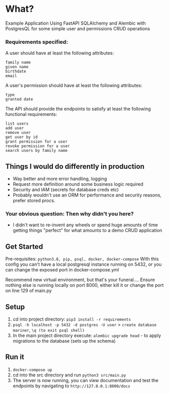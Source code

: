 # What?

Example Application Using FastAPI SQLAlchemy and Alembic with PostgresQL for some simple user and permissions CRUD
operations

### Requirements specified:

A user should have at least the following attributes:

    family name
    given name
    birthdate
    email

A user's permission should have at least the following attributes:

    type
    granted date

The API should provide the endpoints to satisfy at least the following functional requirements:

    list users
    add user
    remove user
    get user by id
    grant permission for a user
    revoke permission for a user
    search users by family name

## Things I would do differently in production

- Way better and more error handling, logging
- Request more definition around some business logic required
- Security and IAM (secrets for database creds etc)
- Probably wouldn't use an ORM for performance and security reasons, prefer stored procs.

### Your obvious question: Then why didn't you here?

- I didn't want to re-invent any wheels or spend huge amounts of time getting things "perfect" for what amounts to a
  demo CRUD application

## Get Started

Pre-requisites: `python3.8, pip, psql, docker, docker-compose`
With this config you can't have a local postgresql instance running on 5432, or you can change the exposed port in
docker-compose.yml

Recommend new virtual environment, but that's your funeral.... Ensure nothing else is running locally on port 8000,
either kill it or change the port on line 129 of main.py

## Setup

1. cd into project directory: `pip3 install -r requirements`
2. `psql -h localhost -p 5432 -d postgres -U user` > `create database mariner`, `\q (to exit psql shell)`
3. In the main project directory execute: `alembic upgrade head` - to apply migrations to the database (sets up the
   schema)

## Run it

1. `docker-compose up`
2. cd into the src directory and run `python3 src/main.py`
3. The server is now running, you can view documentation and test the endpoints by navigating
   to `http://127.0.0.1:8000/docs`
